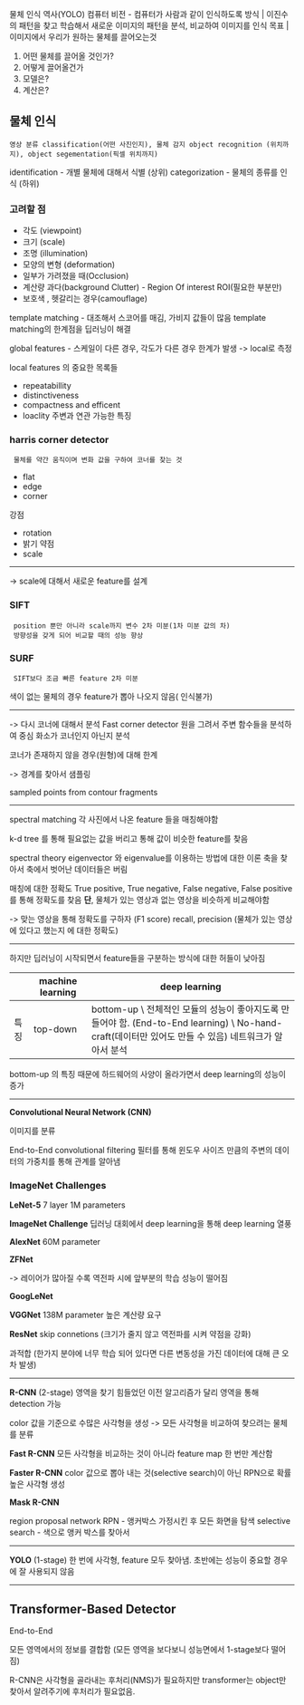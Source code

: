  물체 인식 역사(YOLO)
컴퓨터 비전 - 컴퓨터가 사람과 같이 인식하도록
방식 | 이진수의 패턴을 찾고 학습해서 새로운 이미지의 패턴을 분석, 비교하여 이미지를 인식
목표 | 이미지에서 우리가 원하는 물체를 끌어오는것

1. 어떤 물체를 끌어올 것인가?
2. 어떻게 끌어올건가
3. 모델은?
4. 계산은?

## 물체 인식
	영상 분류 classification(어떤 사진인지), 물체 감지 object recognition (위치까지), object segementation(픽셀 위치까지)  

identification - 개별 물체에 대해서 식별 (상위)
categorization - 물체의 종류를 인식 (하위)

### 고려할 점
- 각도 (viewpoint)
- 크기 (scale)
- 조명 (illumination)
- 모양의 변형 (deformation)
- 일부가 가려졌을 때(Occlusion)
- 계산량 과다(background Clutter) - Region Of interest ROI(필요한 부분만)
- 보호색 , 헷갈리는 경우(camouflage)

template matching - 대조해서 스코어를 매김, 가비지 값들이 많음
template matching의 한계점을 딥러닝이 해결

global features - 스케일이 다른 경우, 각도가 다른 경우 한계가 발생 -> local로 측정


local features 의 중요한 목록들
- repeatabillity 
- distinctiveness 
- compactness and efficent
- loaclity 주변과 연관 가능한 특징

### **harris corner detector**
	 물체를 약간 움직이며 변화 값을 구하여 코너를 찾는 것

- flat
- edge
- corner

강점
-  rotation
-  밝기
약점
- scale

--- 

-> scale에 대해서 새로운 feature를 설계


###  **SIFT**
	 position 뿐만 아니라 scale까지 변수 2차 미분(1차 미분 값의 차)
	 방향성을 갖게 되어 비교할 때의 성능 향상

### **SURF**
	 SIFT보다 조금 빠른 feature 2차 미분

색이 없는 물체의 경우 feature가 뽑아 나오지 않음( 인식불가)

---

-> 다시 코너에 대해서 분석
Fast corner detector 
원을 그려서 주변 함수들을 분석하여 중심 화소가 코너인지 아닌지 분석

코너가 존재하지 않을 경우(원형)에 대해 한계

-> 경계를 찾아서 샘플링

sampled points from contour fragments



---

spectral matching
각 사진에서 나온 feature 들을 매칭해야함

k-d tree 를 통해 필요없는 값을 버리고 통해 값이 비슷한 feature를 찾음

spectral theory
	eigenvector 와 eigenvalue를 이용하는 방법에 대한 이론
	축을 찾아서 축에서 벗어난 데이터들은 버림

매칭에 대한 정확도 
True positive, True negative, False negative, False positive 를 통해 정확도를 찾음
 **단**, 물체가 있는 영상과 없는 영상을 비슷하게 비교해야함

  -> 맞는 영상을 통해 정확도를 구하자 (F1 score)
  recall, precision (물체가 있는 영상에 있다고 했는지 에 대한 정확도)

---

하지만 딥러닝이 시작되면서 feature들을 구분하는 방식에 대한 허들이 낮아짐

|     | machine learning | deep learning                                                                                               |
| --- | ---------------- | ----------------------------------------------------------------------------------------------------------- |
| 특징  | top-down         | bottom-up \ 전체적인 모듈의 성능이 좋아지도록 만들어야 함. (End-to-End learning) \ No-hand-craft(데이터만 있어도 만들 수 있음) 네트워크가 알아서 분석 |

 bottom-up 의 특징 때문에 하드웨어의 사양이 올라가면서 deep learning의 성능이 증가

---

**Convolutional Neural Network (CNN)**

이미지를 분류

End-to-End
convolutional filtering 
	필터를 통해 윈도우 사이즈 만큼의 주변의 데이터의 가중치를 통해 관계를 알아냄

### **ImageNet Challenges**
**LeNet-5**
7 layer 1M parameters

**ImageNet Challenge**
딥러닝 대회에서 deep learning을 통해 deep learning 열풍

**AlexNet**
60M parameter

**ZFNet**

-> 레이어가 많아질 수록 역전파 시에 앞부분의 학습 성능이 떨어짐

**GoogLeNet**

**VGGNet**
138M parameter
높은 계산량 요구

**ResNet**
skip connetions (크기가 줄지 않고 역전파를 시켜 약점을 강화)

과적합 (한가지 분야에 너무 학습 되어 있다면 다른 변동성을 가진 데이터에 대해 큰 오차 발생)



---

**R-CNN** (2-stage)
영역을 찾기 힘들었던 이전 알고리즘가 달리 영역을 통해 detection 가능

color 값을 기준으로 수많은 사각형을 생성 -> 모든 사각형을 비교하여 찾으려는 물체를 분류

**Fast R-CNN**
모든 사각형을 비교하는 것이 아니라 feature map 한 번만 계산함

**Faster R-CNN**
color 값으로 뽑아 내는 것(selective search)이 아닌 RPN으로 확률 높은 사각형 생성

**Mask R-CNN**


region proposal network RPN - 앵커박스 가정시킨 후 모든 화면을 탐색 
selective search - 색으로 앵커 박스를 찾아서

----

**YOLO** (1-stage)
한 번에 사각형, feature 모두 찾아냄.  초반에는 성능이 중요할 경우에 잘 사용되지 않음

---

## Transformer-Based Detector

End-to-End

모든 영역에서의 정보를 결합함 (모든 영역을 보다보니 성능면에서 1-stage보다 떨어짐)

R-CNN은 사각형을 골라내는 후처리(NMS)가 필요하지만 transformer는 object만 찾아서 알려주기에 후처리가 필요없음.

